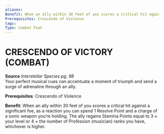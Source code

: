 ```yaml
---
aliases: 
Benefit: When an ally within 30 feet of you scores a critical hit against a significant foe, as a reaction you can spend 1 Resolve Point and a charge of a sonic weapon you’re holding. The ally regains Stamina Points equal to 3 × your level or 4 × the number of Profession (musician) ranks you have, whichever is higher.
Prerequisites: Crescendo of Violence
tags: 
Type: Combat Feat
---
```

# CRESCENDO OF VICTORY (COMBAT)
**Source** _Interstellar Species pg. 98_  
Your perfect musical cues can accentuate a moment of triumph and send a surge of adrenaline through an ally.

**Prerequisites**: Crescendo of Violence

**Benefit**: When an ally within 30 feet of you scores a critical hit against a significant foe, as a reaction you can spend 1 Resolve Point and a charge of a sonic weapon you’re holding. The ally regains Stamina Points equal to 3 × your level or 4 × the number of Profession (musician) ranks you have, whichever is higher.